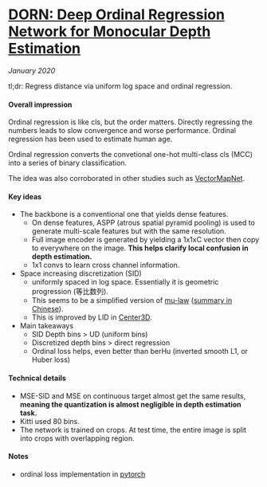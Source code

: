 # [DORN: Deep Ordinal Regression Network for Monocular Depth Estimation](https://arxiv.org/abs/1806.02446)

_January 2020_

tl;dr: Regress distance via uniform log space and ordinal regression.

#### Overall impression
Ordinal regression is like cls, but the order matters. Directly regressing the numbers leads to slow convergence and worse performance. Ordinal regression has been used to estimate human age. 

Ordinal regression converts the convetional one-hot multi-class cls (MCC) into a series of binary classification. 

The idea was also corroborated in other studies such as [VectorMapNet](vectormapnet.md).

#### Key ideas
- The backbone is a conventional one that yields dense features. 
	- On dense features, ASPP (atrous spatial pyramid pooling) is used to generate multi-scale features but with the same resolution.
	- Full image encoder is generated by yielding a 1x1xC vector then copy to everywhere on the image. **This helps clarify local confusion in depth estimation.**
	- 1x1 convs to learn cross channel information.
- Space increasing discretization (SID)
	- uniformly spaced in log space. Essentially it is geometric progression (等比数列).
	- This seems to be a simplified version of [mu-law](https://en.wikipedia.org/wiki/%CE%9C-law_algorithm) ([summary in Chinese](https://baike.baidu.com/item/mu-law/4857952)).
	- This is improved by LID in [Center3D](center3d.md).
- Main takeaways
	- SID Depth bins > UD (uniform bins)
	- Discretized depth bins > direct regression
	- Ordinal loss helps, even better than berHu (inverted smooth L1, or Huber loss)

#### Technical details
- MSE-SID and MSE on continuous target almost get the same results, **meaning the quantization is almost negligible in depth estimation task.**
- Kitti used 80 bins.
- The network is trained on crops. At test time, the entire image is split into crops with overlapping region. 

#### Notes
- ordinal loss implementation in [pytorch](https://github.com/dontLoveBugs/DORN_pytorch/blob/master/criteria.py)

